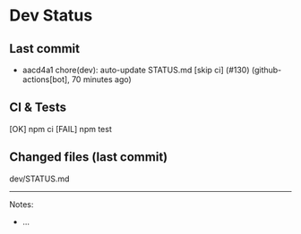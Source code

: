 # Dev Status

## Last commit
- aacd4a1 chore(dev): auto-update STATUS.md [skip ci] (#130) (github-actions[bot], 70 minutes ago)
## CI & Tests
[OK] npm ci
[FAIL] npm test

## Changed files (last commit)
dev/STATUS.md

---
Notes:
- ...
